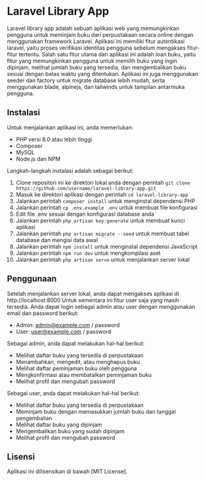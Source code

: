 # Laravel Library App

Laravel library app adalah sebuah aplikasi web yang memungkinkan pengguna untuk meminjam buku dari perpustakaan secara online dengan menggunakan framework Laravel. Aplikasi ini memiliki fitur autentikasi laravel, yaitu proses verifikasi identitas pengguna sebelum mengakses fitur-fitur tertentu. Salah satu fitur utama dari aplikasi ini adalah loan buku, yaitu fitur yang memungkinkan pengguna untuk memilih buku yang ingin dipinjam, melihat jumlah buku yang tersedia, dan mengembalikan buku sesuai dengan batas waktu yang ditentukan. Aplikasi ini juga menggunakan seeder dan factory untuk migrate database lebih mudah, serta menggunakan blade, alpinejs, dan tailwinds untuk tampilan antarmuka pengguna.

## Instalasi

Untuk menjalankan aplikasi ini, anda memerlukan:

- PHP versi 8.0 atau lebih tinggi
- Composer
- MySQL
- Node.js dan NPM

Langkah-langkah instalasi adalah sebagai berikut:

1. Clone repositori ini ke direktori lokal anda dengan perintah `git clone https://github.com/username/laravel-library-app.git`
2. Masuk ke direktori aplikasi dengan perintah `cd laravel-library-app`
3. Jalankan perintah `composer install` untuk menginstal dependensi PHP
4. Jalankan perintah `cp .env.example .env` untuk membuat file konfigurasi
5. Edit file .env sesuai dengan konfigurasi database anda
6. Jalankan perintah `php artisan key:generate` untuk membuat kunci aplikasi
7. Jalankan perintah `php artisan migrate --seed` untuk membuat tabel database dan mengisi data awal
8. Jalankan perintah `npm install` untuk menginstal dependensi JavaScript
9. Jalankan perintah `npm run dev` untuk mengkompilasi aset
10. Jalankan perintah `php artisan serve` untuk menjalankan server lokal

## Penggunaan

Setelah menjalankan server lokal, anda dapat mengakses aplikasi di http://localhost:8000
Untuk sementara ini fitur user saja yang masih tersedia.
Anda dapat login sebagai admin atau user dengan menggunakan email dan password berikut:

- Admin: admin@example.com / password
- User: user@example.com / password

Sebagai admin, anda dapat melakukan hal-hal berikut:

- Melihat daftar buku yang tersedia di perpustakaan
- Menambahkan, mengedit, atau menghapus buku
- Melihat daftar peminjaman buku oleh pengguna
- Mengkonfirmasi atau membatalkan peminjaman buku
- Melihat profil dan mengubah password

Sebagai user, anda dapat melakukan hal-hal berikut:

- Melihat daftar buku yang tersedia di perpustakaan
- Meminjam buku dengan memasukkan jumlah buku dan tanggal pengembalian
- Melihat daftar buku yang dipinjam
- Mengembalikan buku yang sudah dipinjam
- Melihat profil dan mengubah password

## Lisensi
Aplikasi ini dilisensikan di bawah [MIT License].
